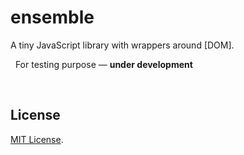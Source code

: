 # ensemble

A tiny JavaScript library with wrappers around \[DOM\].

 
For testing purpose — **under development**

 

## License

[MIT License](LICENSE).

